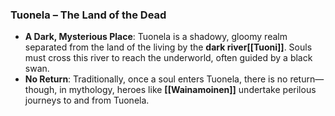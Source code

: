 ### **Tuonela – The Land of the Dead**

- **A Dark, Mysterious Place**: Tuonela is a shadowy, gloomy realm separated from the land of the living by the **dark river[[Tuoni]]**. Souls must cross this river to reach the underworld, often guided by a black swan.
- **No Return**: Traditionally, once a soul enters Tuonela, there is no return—though, in mythology, heroes like **[[Wainamoinen]]** undertake perilous journeys to and from Tuonela.